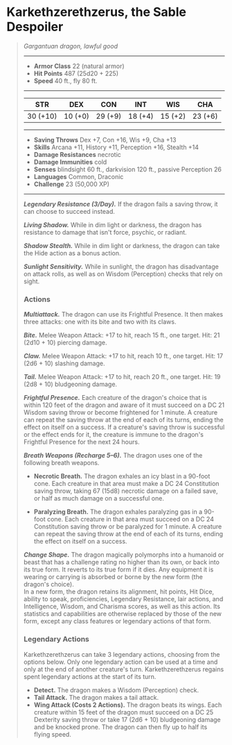 # Karkethzerethzerus, the Sable Despoiler
>*Gargantuan dragon, lawful good*
>___
>- **Armor Class** 22 (natural armor)
>- **Hit Points** 487 (25d20 + 225)
>- **Speed** 40 ft., fly 80 ft.
>___
>|STR|DEX|CON|INT|WIS|CHA|
>|:---:|:---:|:---:|:---:|:---:|:---:|
>|30 (+10)|10 (+0)|29 (+9)|18 (+4)|15 (+2)|23 (+6)|
>___
>- **Saving Throws** Dex +7, Con +16, Wis +9, Cha +13
>- **Skills** Arcana +11, History +11, Perception +16, Stealth +14
>- **Damage Resistances** necrotic
>- **Damage Immunities** cold
>- **Senses** blindsight 60 ft., darkvision 120 ft., passive Perception 26
>- **Languages** Common, Draconic
>- **Challenge** 23 (50,000 XP)
>___
>***Legendary Resistance (3/Day).*** If the dragon fails a saving throw, it can choose to succeed instead.  
>
>***Living Shadow.*** While in dim light or darkness, the dragon has resistance to damage that isn't force, psychic, or radiant.  
>
>***Shadow Stealth.*** While in dim light or darkness, the dragon can take the Hide action as a bonus action.  
>
>***Sunlight Sensitivity.*** While in sunlight, the dragon has disadvantage on attack rolls, as well as on Wisdom (Perception) checks that rely on sight.  
>
>### Actions
>***Multiattack.*** The dragon can use its Frightful Presence. It then makes three attacks: one with its bite and two with its claws.  
>
>***Bite.*** Melee Weapon Attack: +17 to hit, reach 15 ft., one target. Hit: 21 (2d10 + 10) piercing damage.  
>
>***Claw.*** Melee Weapon Attack: +17 to hit, reach 10 ft., one target. Hit: 17 (2d6 + 10) slashing damage.  
>
>***Tail.*** Melee Weapon Attack: +17 to hit, reach 20 ft., one target. Hit: 19 (2d8 + 10) bludgeoning damage.  
>
>***Frightful Presence.*** Each creature of the dragon's choice that is within 120 feet of the dragon and aware of it must succeed on a DC 21 Wisdom saving throw or become frightened for 1 minute. A creature can repeat the saving throw at the end of each of its turns, ending the effect on itself on a success. If a creature's saving throw is successful or the effect ends for it, the creature is immune to the dragon's Frightful Presence for the next 24 hours.  
>
>***Breath Weapons (Recharge 5–6).*** The dragon uses one of the following breath weapons.  
>- **Necrotic Breath.** The dragon exhales an icy blast in a 90-foot cone. Each creature in that area must make a DC 24 Constitution saving throw, taking 67 (15d8) necrotic damage on a failed save, or half as much damage on a successful one.
>
>- **Paralyzing Breath.** The dragon exhales paralyzing gas in a 90-foot cone. Each creature in that area must succeed on a DC 24 Constitution saving throw or be paralyzed for 1 minute. A creature can repeat the saving throw at the end of each of its turns, ending the effect on itself on a success.
>
>
>***Change Shape.*** The dragon magically polymorphs into a humanoid or beast that has a challenge rating no higher than its own, or back into its true form. It reverts to its true form if it dies. Any equipment it is wearing or carrying is absorbed or borne by the new form (the dragon's choice).  
>In a new form, the dragon retains its alignment, hit points, Hit Dice, ability to speak, proficiencies, Legendary Resistance, lair actions, and Intelligence, Wisdom, and Charisma scores, as well as this action. Its statistics and capabilities are otherwise replaced by those of the new form, except any class features or legendary actions of that form.  
>
>### Legendary Actions
>Karkethzerethzerus can take 3 legendary actions, choosing from the options below. Only one legendary action can be used at a time and only at the end of another creature's turn. Karkethzerethzerus regains spent legendary actions at the start of its turn.
>
>- **Detect.** The dragon makes a Wisdom (Perception) check.
>- **Tail Attack.** The dragon makes a tail attack.
>- **Wing Attack (Costs 2 Actions).** The dragon beats its wings. Each creature within 15 feet of the dragon must succeed on a DC 25 Dexterity saving throw or take 17 (2d6 + 10) bludgeoning damage and be knocked prone. The dragon can then fly up to half its flying speed.